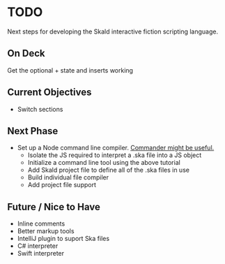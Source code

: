 # TODO

Next steps for developing the Skald interactive fiction scripting language.

## On Deck

Get the optional + state and inserts working

## Current Objectives

- Switch sections

## Next Phase

- Set up a Node command line compiler. [Commander might be useful.](https://www.freecodecamp.org/news/writing-command-line-applications-in-nodejs-2cf8327eee2/)
    - Isolate the JS required to interpret a .ska file into a JS object
    - Initialize a command line tool using the above tutorial
    - Add Skald project file to define all of the .ska files in use
    - Build individual file compiler
    - Add project file support

## Future / Nice to Have

- Inline comments
- Better markup tools
- IntelliJ plugin to suport Ska files
- C# interpreter
- Swift interpreter